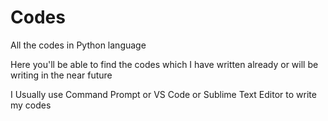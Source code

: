 # Codes
All the codes in Python language 

Here you'll be able to find the codes which I have written already or will be writing in the near future

I Usually use Command Prompt or VS Code or Sublime Text Editor to write my codes 
